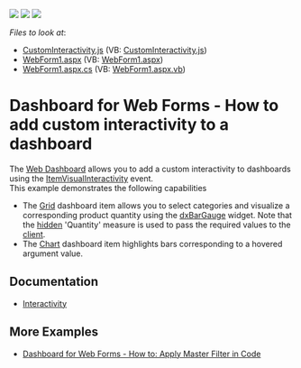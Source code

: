 <!-- default badges list -->
![](https://img.shields.io/endpoint?url=https://codecentral.devexpress.com/api/v1/VersionRange/128579768/21.2.9%2B)
[![](https://img.shields.io/badge/Open_in_DevExpress_Support_Center-FF7200?style=flat-square&logo=DevExpress&logoColor=white)](https://supportcenter.devexpress.com/ticket/details/T495562)
[![](https://img.shields.io/badge/📖_How_to_use_DevExpress_Examples-e9f6fc?style=flat-square)](https://docs.devexpress.com/GeneralInformation/403183)
<!-- default badges end -->
<!-- default file list -->
*Files to look at*:

* [CustomInteractivity.js](./CS/ASPxDashboard_CustomVisualInteractivity/Scripts/CustomInteractivity.js) (VB: [CustomInteractivity.js](./VB/ASPxDashboard_CustomVisualInteractivity/Scripts/CustomInteractivity.js))
* [WebForm1.aspx](./CS/ASPxDashboard_CustomVisualInteractivity/WebForm1.aspx) (VB: [WebForm1.aspx](./VB/ASPxDashboard_CustomVisualInteractivity/WebForm1.aspx))
* [WebForm1.aspx.cs](./CS/ASPxDashboard_CustomVisualInteractivity/WebForm1.aspx.cs) (VB: [WebForm1.aspx.vb](./VB/ASPxDashboard_CustomVisualInteractivity/WebForm1.aspx.vb))
<!-- default file list end -->

# Dashboard for Web Forms - How to add custom interactivity to a dashboard

The <a href="https://documentation.devexpress.com/#Dashboard/CustomDocument117125">Web Dashboard</a> allows you to add a custom interactivity to dashboards using the <a href="https://documentation.devexpress.com/#Dashboard/DevExpressDashboardWebScriptsASPxClientDashboard_ItemVisualInteractivitytopic">ItemVisualInteractivity</a> event.<br>This example demonstrates the following capabilities

* The <a href="https://documentation.devexpress.com/#Dashboard/CustomDocument117161">Grid</a> dashboard item allows you to select categories and visualize a corresponding product quantity using the <a href="http://js.devexpress.com/Documentation/ApiReference/Data_Visualization_Widgets/dxBarGauge/">dxBarGauge</a> widget. Note that the <a href="https://documentation.devexpress.com/#Dashboard/CustomDocument117064">hidden</a> 'Quantity' measure is used to pass the required values to the <a href="https://documentation.devexpress.com/#Dashboard/CustomDocument116302">client</a>.
* The <a href="https://documentation.devexpress.com/#Dashboard/CustomDocument117159">Chart</a> dashboard item highlights bars corresponding to a hovered argument value.

## Documentation

- [Interactivity](https://docs.devexpress.com/Dashboard/116692/common-features/interactivity?p=netframework)

## More Examples

- [Dashboard for Web Forms - How to: Apply Master Filter in Code](https://github.com/DevExpress-Examples/aspxdashboard-how-to-apply-master-filtering-in-code-t490897)

